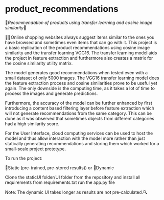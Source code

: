 # product_recommendations

🎈*Recommendation of products using transfer learning and cosine image similarity*🎀

👚👢Online shopping websites always suggest items similar to the ones you have browsed and sometimes even items that can go with it. This project is a basic replication of the product recommendations using cosine image similarity and the transfer learning VGG16. The transfer learning model aids the project in feature extraction and furthermore also creates a matrix for the cosine similarity utility matrix.

The model generates good recommendations when tested even with a small dataset of only 5000 images. The VGG16 transfer learning model does the feature extraction process and cosine similarities prove to be useful yet again. The only downside is the computing time, as it takes a lot of time to process the images and generate predictions.

Furthermore, the accuracy of the model can be further enhanced by first introducing a content based filtering layer before feature extraction which will not generate recommendations from the same category. This can be done as it was observed that sometimes objects from different categories had a high similarity score.

For the User Interface, cloud computing services can be used to host the model and thus allow interaction with the model more rather than just statically generating recommendations and storing them which worked for a small-scale project prototype.

To run the project:

💎Static (pre-trained, pre-stored results)) or 🚌Dynamic

Clone the staticUI folder/UI folder from the repository and install all requirements from requirements.txt
run the app.py file 

Note: The dynamic UI takes longer as results are not pre-calculated.🔍
